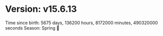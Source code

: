 # Version: v15.6.13
Time since birth: 5675 days, 136200 hours, 8172000 minutes, 490320000 seconds
Season: Spring 🌸
